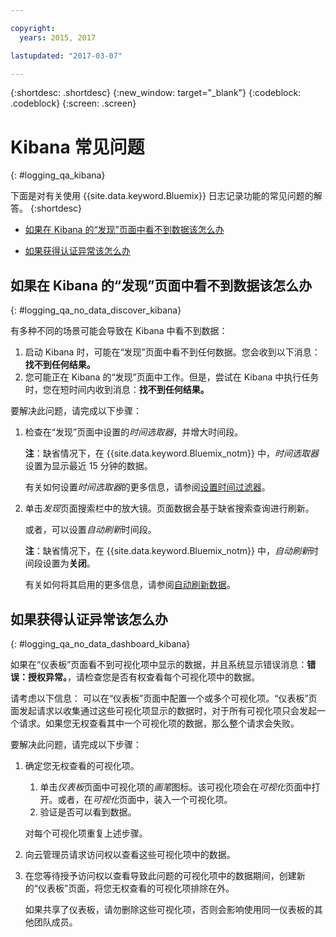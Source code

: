 ```yaml
---

copyright:
  years: 2015, 2017

lastupdated: "2017-03-07"

---
```



{:shortdesc: .shortdesc}
{:new_window: target="_blank"}
{:codeblock: .codeblock}
{:screen: .screen}


# Kibana 常见问题
{: #logging_qa_kibana}

下面是对有关使用 {{site.data.keyword.Bluemix}} 日志记录功能的常见问题的解答。
{:shortdesc}

* [如果在 Kibana 的“发现”页面中看不到数据该怎么办](logging_qa_kibana.html#logging_qa_no_data_discover_kibana)

* [如果获得认证异常该怎么办](logging_qa_kibana.html#logging_qa_no_data_dashboard_kibana)


## 如果在 Kibana 的“发现”页面中看不到数据该怎么办
{: #logging_qa_no_data_discover_kibana}

有多种不同的场景可能会导致在 Kibana 中看不到数据：

1. 启动 Kibana 时，可能在“发现”页面中看不到任何数据。您会收到以下消息：**找不到任何结果。** 
2. 您可能正在 Kibana 的“发现”页面中工作。但是，尝试在 Kibana 中执行任务时，您在短时间内收到消息：**找不到任何结果。**

要解决此问题，请完成以下步骤：

1. 检查在“发现”页面中设置的*时间选取器*，并增大时间段。 

    **注**：缺省情况下，在 {{site.data.keyword.Bluemix_notm}} 中，*时间选取器*设置为显示最近 15 分钟的数据。

    有关如何设置*时间选取器*的更多信息，请参阅[设置时间过滤器](../kibana4/k4_filter_logs.html#set_time_filter)。
       
2. 单击*发现*页面搜索栏中的放大镜。页面数据会基于缺省搜索查询进行刷新。

    或者，可以设置*自动刷新*时间段。

    **注**：缺省情况下，在 {{site.data.keyword.Bluemix_notm}} 中，*自动刷新*时间段设置为**关闭**。
    
    有关如何将其启用的更多信息，请参阅[自动刷新数据](../kibana4/logging_kibana_analize_logs_interactively.html#kibana_discover_view_refresh_interval)。



## 如果获得认证异常该怎么办
{: #logging_qa_no_data_dashboard_kibana}

如果在“仪表板”页面看不到可视化项中显示的数据，并且系统显示错误消息：**错误：授权异常。**，请检查您是否有权查看每个可视化项中的数据。

请考虑以下信息：
可以在“仪表板”页面中配置一个或多个可视化项。“仪表板”页面发起请求以收集通过这些可视化项显示的数据时，对于所有可视化项只会发起一个请求。如果您无权查看其中一个可视化项的数据，那么整个请求会失败。

要解决此问题，请完成以下步骤：

1. 确定您无权查看的可视化项。

    1. 单击*仪表板*页面中可视化项的*画笔*图标。该可视化项会在*可视化*页面中打开。或者，在*可视化*页面中，装入一个可视化项。 
    2. 验证是否可以看到数据。
    
    对每个可视化项重复上述步骤。

2. 向云管理员请求访问权以查看这些可视化项中的数据。

3. 在您等待授予访问权以查看导致此问题的可视化项中的数据期间，创建新的“仪表板”页面，将您无权查看的可视化项排除在外。 

    如果共享了仪表板，请勿删除这些可视化项，否则会影响使用同一仪表板的其他团队成员。


